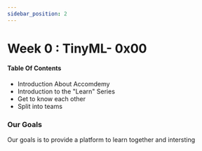 ```yaml
---
sidebar_position: 2
---
```


# Week 0 : TinyML- 0x00

#### Table Of Contents 

* Introduction About Accomdemy 
* Introduction to the "Learn" Series 
* Get to know each other 
* Split into teams


### Our Goals

Our goals is to provide a platform to learn together and intersting 





